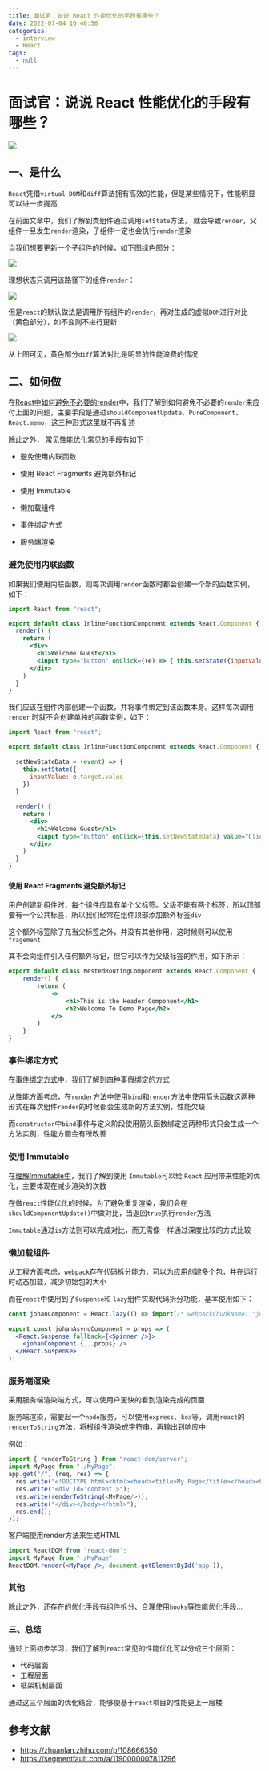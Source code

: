 ```yaml
---
title: 面试官：说说 React 性能优化的手段有哪些？
date: 2022-07-04 10:46:56
categories: 
  - interview
  - React
tags: 
  - null
---
```

# 面试官：说说 React 性能优化的手段有哪些？

 ![](https://static.vue-js.com/a9e83b00-f270-11eb-ab90-d9ae814b240d.png)

## 一、是什么

`React`凭借`virtual DOM`和`diff`算法拥有高效的性能，但是某些情况下，性能明显可以进一步提高

在前面文章中，我们了解到类组件通过调用`setState`方法， 就会导致`render`，父组件一旦发生`render`渲染，子组件一定也会执行`render`渲染

当我们想要更新一个子组件的时候，如下图绿色部分：

 ![](https://static.vue-js.com/b41f6f30-f270-11eb-ab90-d9ae814b240d.png)

理想状态只调用该路径下的组件`render`：

 ![](https://static.vue-js.com/bc0f2460-f270-11eb-85f6-6fac77c0c9b3.png)

但是`react`的默认做法是调用所有组件的`render`，再对生成的虚拟`DOM`进行对比（黄色部分），如不变则不进行更新

 ![](https://static.vue-js.com/c2f0c4f0-f270-11eb-85f6-6fac77c0c9b3.png)

从上图可见，黄色部分`diff`算法对比是明显的性能浪费的情况

## 二、如何做

在[React中如何避免不必要的render](https://mp.weixin.qq.com/s/h4NX4Plr6TCjoIhlawiJTg)中，我们了解到如何避免不必要的`render`来应付上面的问题，主要手段是通过`shouldComponentUpdate`、`PureComponent`、`React.memo`，这三种形式这里就不再复述

除此之外， 常见性能优化常见的手段有如下：

- 避免使用内联函数
- 使用 React Fragments 避免额外标记
- 使用 Immutable

- 懒加载组件

- 事件绑定方式

- 服务端渲染

### 避免使用内联函数

如果我们使用内联函数，则每次调用`render`函数时都会创建一个新的函数实例，如下：

```jsx
import React from "react";

export default class InlineFunctionComponent extends React.Component {
  render() {
    return (
      <div>
        <h1>Welcome Guest</h1>
        <input type="button" onClick={(e) => { this.setState({inputValue: e.target.value}) }} value="Click For Inline Function" />
      </div>
    )
  }
}
```

我们应该在组件内部创建一个函数，并将事件绑定到该函数本身。这样每次调用 `render` 时就不会创建单独的函数实例，如下：

```jsx
import React from "react";

export default class InlineFunctionComponent extends React.Component {
  
  setNewStateData = (event) => {
    this.setState({
      inputValue: e.target.value
    })
  }
  
  render() {
    return (
      <div>
        <h1>Welcome Guest</h1>
        <input type="button" onClick={this.setNewStateData} value="Click For Inline Function" />
      </div>
    )
  }
}
```

#### 使用 React Fragments 避免额外标记

用户创建新组件时，每个组件应具有单个父标签。父级不能有两个标签，所以顶部要有一个公共标签，所以我们经常在组件顶部添加额外标签`div`

这个额外标签除了充当父标签之外，并没有其他作用，这时候则可以使用`fragement`

其不会向组件引入任何额外标记，但它可以作为父级标签的作用，如下所示：

```jsx
export default class NestedRoutingComponent extends React.Component {
    render() {
        return (
            <>
                <h1>This is the Header Component</h1>
                <h2>Welcome To Demo Page</h2>
            </>
        )
    }
}
```

### 事件绑定方式

在[事件绑定方式](https://mp.weixin.qq.com/s/VfQ34ZEPXUXsimzMaJ_41A)中，我们了解到四种事假绑定的方式

从性能方面考虑，在`render`方法中使用`bind`和`render`方法中使用箭头函数这两种形式在每次组件`render`的时候都会生成新的方法实例，性能欠缺

而`constructor`中`bind`事件与定义阶段使用箭头函数绑定这两种形式只会生成一个方法实例，性能方面会有所改善

### 使用 Immutable

在[理解Immutable中](https://mp.weixin.qq.com/s/laYJ_KNa8M5JNBnIolMDAA)，我们了解到使用 `Immutable`可以给 `React` 应用带来性能的优化，主要体现在减少渲染的次数

在做`react`性能优化的时候，为了避免重复渲染，我们会在`shouldComponentUpdate()`中做对比，当返回`true`执行`render`方法

`Immutable`通过`is`方法则可以完成对比，而无需像一样通过深度比较的方式比较

### 懒加载组件

从工程方面考虑，`webpack`存在代码拆分能力，可以为应用创建多个包，并在运行时动态加载，减少初始包的大小

而在`react`中使用到了`Suspense`和 `lazy`组件实现代码拆分功能，基本使用如下：

```jsx
const johanComponent = React.lazy(() => import(/* webpackChunkName: "johanComponent" */ './myAwesome.component'));
 
export const johanAsyncComponent = props => (
  <React.Suspense fallback={<Spinner />}>
    <johanComponent {...props} />
  </React.Suspense>
);
```

### 服务端渲染

采用服务端渲染端方式，可以使用户更快的看到渲染完成的页面

服务端渲染，需要起一个`node`服务，可以使用`express`、`koa`等，调用`react`的`renderToString`方法，将根组件渲染成字符串，再输出到响应中

例如：

```js
import { renderToString } from "react-dom/server";
import MyPage from "./MyPage";
app.get("/", (req, res) => {
  res.write("<!DOCTYPE html><html><head><title>My Page</title></head><body>");
  res.write("<div id='content'>");  
  res.write(renderToString(<MyPage/>));
  res.write("</div></body></html>");
  res.end();
});
```

客户端使用render方法来生成HTML

```jsx
import ReactDOM from 'react-dom';
import MyPage from "./MyPage";
ReactDOM.render(<MyPage />, document.getElementById('app'));
```

### 其他

除此之外，还存在的优化手段有组件拆分、合理使用`hooks`等性能优化手段...

### 三、总结

通过上面初步学习，我们了解到`react`常见的性能优化可以分成三个层面：

- 代码层面
- 工程层面
- 框架机制层面

通过这三个层面的优化结合，能够使基于`react`项目的性能更上一层楼

## 参考文献

- <https://zhuanlan.zhihu.com/p/108666350>
- <https://segmentfault.com/a/1190000007811296>
